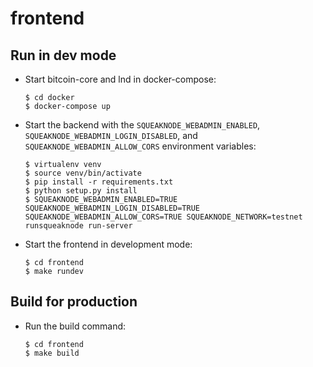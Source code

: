 # frontend

## Run in dev mode

- Start bitcoin-core and lnd in docker-compose:
	```
	$ cd docker
	$ docker-compose up
	```
- Start the backend with the `SQUEAKNODE_WEBADMIN_ENABLED`, `SQUEAKNODE_WEBADMIN_LOGIN_DISABLED`, and `SQUEAKNODE_WEBADMIN_ALLOW_CORS` environment variables:
	```
	$ virtualenv venv
	$ source venv/bin/activate
	$ pip install -r requirements.txt
	$ python setup.py install
	$ SQUEAKNODE_WEBADMIN_ENABLED=TRUE SQUEAKNODE_WEBADMIN_LOGIN_DISABLED=TRUE SQUEAKNODE_WEBADMIN_ALLOW_CORS=TRUE SQUEAKNODE_NETWORK=testnet runsqueaknode run-server
	```
- Start the frontend in development mode:
	```
	$ cd frontend
	$ make rundev
	```

## Build for production

- Run the build command:
	```
	$ cd frontend
	$ make build
	```
